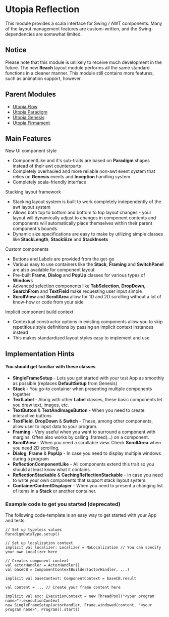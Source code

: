 # Utopia Reflection
This module provides a scala interface for Swing / AWT components. 
Many of the layout management features are custom-written, and the Swing-dependencies are somewhat limited.

## Notice
Please note that this module is unlikely to receive much development in the future. 
The new **Reach** layout module performs all the same standard functions in a cleaner manner. 
This module still contains more features, such as animation support, however.

## Parent Modules
- [Utopia Flow](https://github.com/Mikkomario/Utopia-Scala/tree/master/Flow)
- [Utopia Paradigm](https://github.com/Mikkomario/Utopia-Scala/tree/master/Paradigm)
- [Utopia Genesis](https://github.com/Mikkomario/Utopia-Scala/tree/master/Genesis)
- [Utopia Firmament](https://github.com/Mikkomario/Utopia-Scala/tree/master/Firmament)

## Main Features
New UI component style
- ComponentLike and it's sub-traits are based on **Paradigm** shapes instead of their awt counterparts
- Completely overhauled and more reliable non-awt event system that relies on **Genesis** events
and **Inception** handling system
- Completely scala-friendly interface

Stacking layout framework
- Stacking layout system is built to work completely independently of the awt layout system
- Allows both top to bottom and bottom to top layout changes - your layout will dynamically adjust to 
  changes in component contents and components will automatically place themselves within their 
  parent component's bounds
- Dynamic size specifications are easy to make by utilizing simple classes like **StackLength**, 
  **StackSize** and **StackInsets**

Custom components
- Buttons and Labels are provided from the get-go
- Various easy to use containers like the **Stack**, **Framing** and **SwitchPanel** are also 
  available for component layout
- Pre-built **Frame**, **Dialog** and **PopUp** classes for various types of **Window**s
- Advanced selection components like **TabSelection**, **DropDown**, **SearchFrom** and **TextField** 
  make requesting user input simple
- **ScrollView** and **ScrollArea** allow for 1D and 2D scrolling without a lot of know-how or 
  code from your side

Implicit component build context
- Contextual constructor options in existing components allow you to skip repetitious style definitions by
  passing an implicit context instances instead
- This makes standardized layout styles easy to implement and use

## Implementation Hints

#### You should get familiar with these classes
- **SingleFrameSetup** - Lets you get started with your test App as smoothly as possible
  (replaces **DefaultSetup** from Genesis)
- **Stack** - You go-to container when presenting multiple components together
- **TextLabel** - Along with other **Label** classes, these basic components let you draw text, images, etc.
- **TextButton** & **TextAndImageButton** - When you need to create interactive buttons
- **TextField**, **DropDown** & **Switch** - These, among other components, allow user to input data to 
  your program.
- **Framing** - Very useful when you want to surround a component with margins. Often also works by calling
  .framed(...) on a component.
- **ScrollView** - When you need a scrollable view. Check **ScrollArea** when you need 2D scrolling.
- **Dialog**, **Frame** & **PopUp** - In case you need to display multiple windows during a program
- **ReflectionComponentLike** - All components extend this trait so you should at least know what it contains.
- **ReflectionStackable** & **CachingReflectionStackable** - In case you need to write your own components that support 
  stack layout system.
- **ContainerContentDisplayer** - When you need to present a changing list of items in
  a **Stack** or another container.

### Example code to get you started (deprecated)
The following code-template is an easy way to get started with your App and tests:

    // Set up typeless values
    ParadigmDataType.setup()

    // Set up localization context
    implicit val localizer: Localizer = NoLocalization // You can specify your own Localizer here

    // Creates component context
    val actorHandler = ActorHandler()
    val baseCB = ComponentContextBuilder(actorHandler, ...)

    implicit val baseContext: ComponentContext = baseCB.result

    val content = ... // Create your frame content here

    implicit val exc: ExecutionContext = new ThreadPool("<your program name>").executionContext
    new SingleFrameSetup(actorHandler, Frame.windowed(content, "<your program name>", Program)).start()